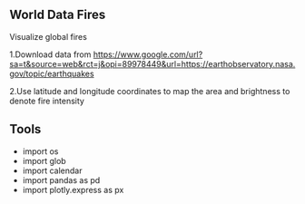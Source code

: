 ## World Data Fires
  Visualize global fires 


   1.Download data from https://www.google.com/url?sa=t&source=web&rct=j&opi=89978449&url=https://earthobservatory.nasa.gov/topic/earthquakes

   2.Use latitude and longitude coordinates to map the area and brightness to denote fire intensity

## Tools

   - import os
   - import glob
   - import calendar
   - import pandas as pd
   - import plotly.express as px

